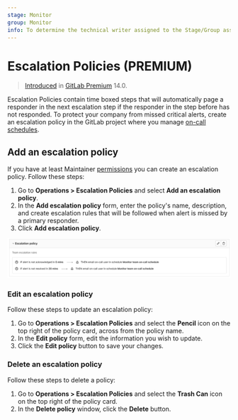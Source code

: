 ```yaml
---
stage: Monitor
group: Monitor
info: To determine the technical writer assigned to the Stage/Group associated with this page, see https://about.gitlab.com/handbook/engineering/ux/technical-writing/#assignments
---
```


# Escalation Policies **(PREMIUM)**

> [Introduced](https://gitlab.com/groups/gitlab-org/-/epics/4638) in [GitLab Premium](https://about.gitlab.com/pricing/) 14.0.

Escalation Policies contain time boxed steps that will automatically page a responder in the next escalation step if the responder in the step before has not responded. To protect your company from missed critical alerts, create an escalation policy in the GitLab project where you manage [on-call schedules](./oncall_schedules.md).

## Add an escalation policy

If you have at least Maintainer [permissions](../../user/permissions.md) you can create an escalation policy. Follow these steps:

1. Go to **Operations > Escalation Policies** and select **Add an escalation policy**.
1. In the **Add escalation policy** form, enter the policy's name, description, and create escalation rules that will be followed when alert is missed by a primary responder.
1. Click **Add escalation policy**.

![Escalation Policy](img/escalation_policy_v14_0.png)

### Edit an escalation policy

Follow these steps to update an escalation policy:

1. Go to **Operations > Escalation Policies**  and select the **Pencil** icon on the top right of the
   policy card, across from the policy name.
1. In the **Edit policy** form, edit the information you wish to update.
1. Click the **Edit policy** button to save your changes.

### Delete an escalation policy

Follow these steps to delete a policy:

1. Go to **Operations > Escalation Policies**  and select the **Trash Can** icon on the top right of the
   policy card.
1. In the **Delete policy** window, click the **Delete** button.
